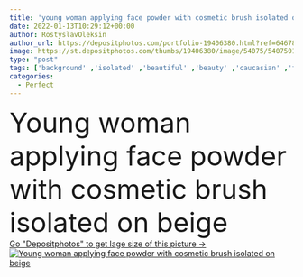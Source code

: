 ```yaml
---
title: 'young woman applying face powder with cosmetic brush isolated on beige'
date: 2022-01-13T10:29:12+00:00
author: RostyslavOleksin
author_url: https://depositphotos.com/portfolio-19406380.html?ref=64678756
image: https://st.depositphotos.com/thumbs/19406380/image/54075/540750178/api_thumb_450.jpg?forcejpeg=true
type: "post"
tags: ['background' ,'isolated' ,'beautiful' ,'beauty' ,'caucasian' ,'face' ,'skin' ,'beige' ,'hold' ,'woman' ,'apply' ,'mascara' ,'body' ,'perfect' ,'attractive' ,'copy space' ,'one person' ,'Studio Shot' ,'young adult' ,'face powder' ,'eye shadow' ,'look at camera' ,'bare shoulders' ,'cosmetic brush' ,'lip balm' ]
categories: 
  - Perfect
---
```

<div aling="center">
            <font size="60"> Young woman applying face powder with cosmetic brush isolated on beige</font>   
</div>
<div>
    <a href='https://st.depositphotos.com/thumbs/19406380/image/54075/540750178/api_thumb_450.jpg?forcejpeg=true?ref=64678756' target=_blank > Go "Depositphotos" to get lage size of this picture ->
        <img href='https://st.depositphotos.com/thumbs/19406380/image/54075/540750178/api_thumb_450.jpg?forcejpeg=true?ref=64678756' src='https://st.depositphotos.com/19406380/54075/i/950/depositphotos_540750178-stock-photo-young-woman-applying-face-powder.jpg?forcejpeg=true' alt='Young woman applying face powder with cosmetic brush isolated on beige' >
    </a>
</div>
